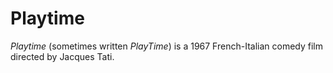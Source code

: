 # Playtime
_Playtime_ (sometimes written _PlayTime_) is a 1967 French-Italian comedy film directed by Jacques Tati.
